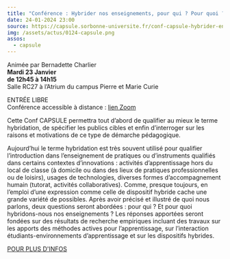```yaml
---
title: "Conférence : Hybrider nos enseignements, pour qui ? Pour quoi ?"
date: 24-01-2024 23:00
source: https://capsule.sorbonne-universite.fr/conf-capsule-hybrider-enseignements-pour-qui-pour-quoi/
img: /assets/actus/0124-capsule.png
assos:
  - capsule
---
```


Animée par Bernadette Charlier  
__Mardi 23 Janvier__  
__de 12h45 à 14h15__  
Salle RC27 à l’Atrium du campus Pierre et Marie Curie

ENTRÉE LIBRE  
Conférence accessible à distance : [lien Zoom](https://zoom.us/j/91857224872?pwd=aVIyandXaXhyMjdaTmU5WklFTVU5QT09)

Cette Conf CAPSULE permettra tout d’abord de qualifier au mieux le terme hybridation, de spécifier les publics cibles et enfin d’interroger sur les raisons et motivations de ce type de démarche pédagogique.

Aujourd’hui le terme hybridation est très souvent utilisé pour qualifier l’introduction dans l’enseignement de pratiques ou d’instruments qualifiés dans certains contextes d’innovations : activités d’apprentissage hors du local de classe (à domicile ou dans des lieux de pratiques professionnelles ou de loisirs), usages de technologies, diverses formes d’accompagnement humain (tutorat, activités collaboratives). Comme, presque toujours, en l’emploi d’une expression comme celle de dispositif hybride cache une grande variété de possibles. Après avoir précisé et illustré de quoi nous parlons, deux questions seront abordées : pour qui ? Et pour quoi hybridons-nous nos enseignements ? Les réponses apportées seront fondées sur des résultats de recherche empiriques incluant des travaux sur les apports des méthodes actives pour l’apprentissage, sur l’interaction étudiants-environnements d’apprentissage et sur les dispositifs hybrides.

[POUR PLUS D'INFOS](https://capsule.sorbonne-universite.fr/conf-capsule-hybrider-enseignements-pour-qui-pour-quoi/)
